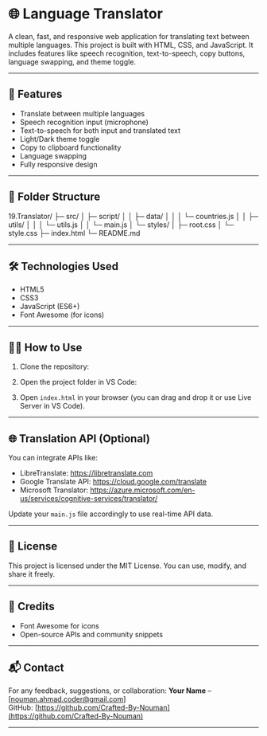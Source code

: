 # 🌐 Language Translator

A clean, fast, and responsive web application for translating text between multiple languages. This project is built with HTML, CSS, and JavaScript. It includes features like speech recognition, text-to-speech, copy buttons, language swapping, and theme toggle.

---

## 🚀 Features

- Translate between multiple languages
- Speech recognition input (microphone)
- Text-to-speech for both input and translated text
- Light/Dark theme toggle
- Copy to clipboard functionality
- Language swapping
- Fully responsive design

---

## 📁 Folder Structure

19.Translator/
├─ src/
│ ├─ script/
│ │ ├─ data/
│ │ │ └─ countries.js
│ │ ├─ utils/
│ │ │ └─ utils.js
│ │ └─ main.js
│ └─ styles/
│ ├─ root.css
│ └─ style.css
├─ index.html
└─ README.md

---

## 🛠️ Technologies Used

- HTML5
- CSS3
- JavaScript (ES6+)
- Font Awesome (for icons)

---

## 🧑‍💻 How to Use

1. Clone the repository:

2. Open the project folder in VS Code:

3. Open `index.html` in your browser (you can drag and drop it or use Live Server in VS Code).

---

## 🌐 Translation API (Optional)

You can integrate APIs like:

- LibreTranslate: https://libretranslate.com
- Google Translate API: https://cloud.google.com/translate
- Microsoft Translator: https://azure.microsoft.com/en-us/services/cognitive-services/translator/

Update your `main.js` file accordingly to use real-time API data.

---

## 📜 License

This project is licensed under the MIT License. You can use, modify, and share it freely.

---

## 🙏 Credits

- Font Awesome for icons
- Open-source APIs and community snippets

---

## 📬 Contact

For any feedback, suggestions, or collaboration:
**Your Name** – [nouman.ahmad.coder@gmail.com]  
GitHub: [https://github.com/Crafted-By-Nouman](https://github.com/Crafted-By-Nouman)

---
